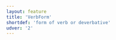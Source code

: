 ```yaml
---
layout: feature
title: 'VerbForm'
shortdef: 'form of verb or deverbative'
udver: '2'
---
```

<!-- Interlanguage links updated Út zář 29 18:41:01 CEST 2020 -->
